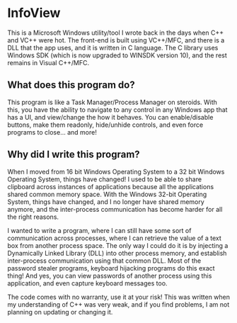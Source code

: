 # InfoView

This is a Microsoft Windows utility/tool I wrote back in the days when C++ and VC++ were hot. The front-end is built using VC++/MFC, and there is a DLL that the app uses, and it is written in C language. The C library uses Windows SDK (which is now upgraded to WINSDK version 10), and the rest remains in Visual C++/MFC.

## What does this program do?

This program is like a Task Manager/Process Manager on steroids. With this, you have the ability to navigate to any control in any Windows app that has a UI, and view/change the how it behaves. You can enable/disable buttons, make them readonly, hide/unhide controls, and even force programs to close... and more!

## Why did I write this program?
When I moved from 16 bit Windows Operating System to a 32 bit Windows Operating System, things have changed! I used to be able to share clipboard across instances of applications because all the applications shared common memory space. With the Windows 32-bit Operating System, things have changed, and I no longer have shared memory anymore, and the inter-process communication has become harder for all the right reasons.

I wanted to write a program, where I can still have some sort of communication across processes, where I can retrieve the value of a text box from another process space. The only way I could do it is by injecting a Dynamically Linked Library (DLL) into other process memory, and establish inter-process communication using that common DLL. Most of the password stealer programs, keyboard hijacking programs do this exact thing! And yes, you can view passwords of another process using this application, and even capture keyboard messages too.

The code comes with no warranty, use it at your risk! This was written when my understanding of C++ was very weak, and if you find problems, I am not planning on updating or changing it.
